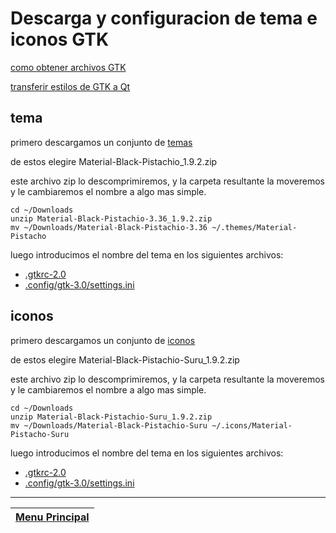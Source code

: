 # Descarga y configuracion de tema e iconos GTK

[como obtener archivos GTK](https://wiki.archlinux.org/index.php/GTK#Configuration)

[transferir estilos de GTK a Qt](https://wiki.archlinux.org/index.php/Uniform_look_for_Qt_and_GTK_applications)

## tema

primero descargamos un conjunto de [temas](https://www.gnome-look.org/p/1316887/)

de estos elegire Material-Black-Pistachio_1.9.2.zip

este archivo zip lo descomprimiremos, y la carpeta resultante la moveremos y le cambiaremos el nombre a algo mas simple.

```shell
cd ~/Downloads
unzip Material-Black-Pistachio-3.36_1.9.2.zip
mv ~/Downloads/Material-Black-Pistachio-3.36 ~/.themes/Material-Pistacho
```

luego introducimos el nombre del tema en los siguientes archivos:

- [.gtkrc-2.0](/.gtkrc-2.0)
- [.config/gtk-3.0/settings.ini](/.config/gtk-3.0/settings.ini)

## iconos

primero descargamos un conjunto de [iconos](https://www.gnome-look.org/p/1333360/)

de estos elegire Material-Black-Pistachio-Suru_1.9.2.zip

este archivo zip lo descomprimiremos, y la carpeta resultante la moveremos y le cambiaremos el nombre a algo mas simple.

```shell
cd ~/Downloads
unzip Material-Black-Pistachio-Suru_1.9.2.zip
mv ~/Downloads/Material-Black-Pistachio-Suru ~/.icons/Material-Pistacho-Suru
```

luego introducimos el nombre del tema en los siguientes archivos:

- [.gtkrc-2.0](/../.gtkrc-2.0)
- [.config/gtk-3.0/settings.ini](/../.config/gtk-3.0/settings.ini)

---
|[Menu Principal](../README.md)|
|:-:|
